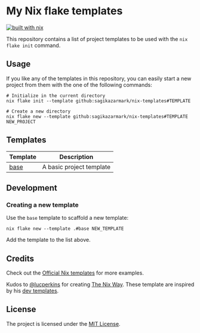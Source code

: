 # My Nix flake templates

[![built with nix](https://builtwithnix.org/badge.svg)](https://builtwithnix.org)

This repository contains a list of project templates to be used with the `nix flake init` command.


## Usage

If you like any of the templates in this repository,
you can easily start a new project from them with the one of the following commands:

```shell
# Initialize in the current directory
nix flake init --template github:sagikazarmark/nix-templates#TEMPLATE

# Create a new directory
nix flake new --template github:sagikazarmark/nix-templates#TEMPLATE NEW_PROJECT
```


## Templates

| Template       | Description              |
|----------------|--------------------------|
| [base](./base) | A basic project template |


## Development

### Creating a new template

Use the `base` template to scaffold a new template:

```shell
nix flake new --template .#base NEW_TEMPLATE
```

Add the template to the list above.


## Credits

Check out the [Official Nix templates](https://github.com/NixOS/templates) for more examples.

Kudos to [@lucperkins](https://github.com/lucperkins) for creating [The Nix Way](https://github.com/the-nix-way).
These template are inspired by his [dev templates](https://github.com/the-nix-way/dev-templates).


## License

The project is licensed under the [MIT License](LICENSE).
